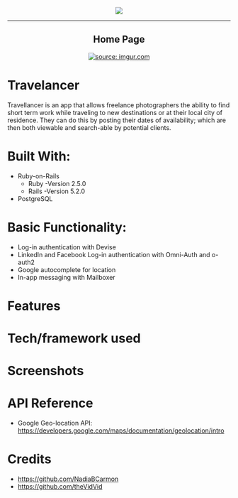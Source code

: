 <html>
  <p align="center">
    <img src="https://i.imgur.com/pBHWiL5.png"><hr>
  </p>
  <div align="center">
  <h2 align="center">Home Page</h2>
    <a href="https://imgur.com/lm9oKh2"><img src="https://i.imgur.com/lm9oKh2.png" title="source: imgur.com" /></a>
  </div>
</html>

# Travelancer
Travellancer is an app that allows freelance photographers the ability to find short term work while traveling to new destinations or at their local city of residence. They can do this by posting their dates of availability; which are then both viewable and search-able by potential clients.

# Built With:
* Ruby-on-Rails
  * Ruby -Version 2.5.0
  * Rails -Version 5.2.0
* PostgreSQL

# Basic Functionality:
* Log-in authentication with Devise
* LinkedIn and Facebook Log-in authentication with Omni-Auth and o-auth2
* Google autocomplete for location
* In-app messaging with Mailboxer

# Features

# Tech/framework used

# Screenshots

# API Reference
* Google Geo-location API: https://developers.google.com/maps/documentation/geolocation/intro

# Credits
* https://github.com/NadiaBCarmon
* https://github.com/theVidVid
